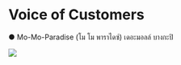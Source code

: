 # Voice of Customers
● Mo-Mo-Paradise (โม โม พาราไดซ์) เดอะมอลล์ บางกะปิ

![](https://github.com/ayocucu/BADS7105/blob/main/Homework%2011%20%E2%80%93%20Voice%20of%20Customers/HW11-01.PNG)
